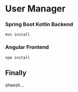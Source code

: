 # User Manager

### Spring Boot Kotlin Backend

    mvn install

### Angular Frontend

    npm install



## Finally

sheesh...
